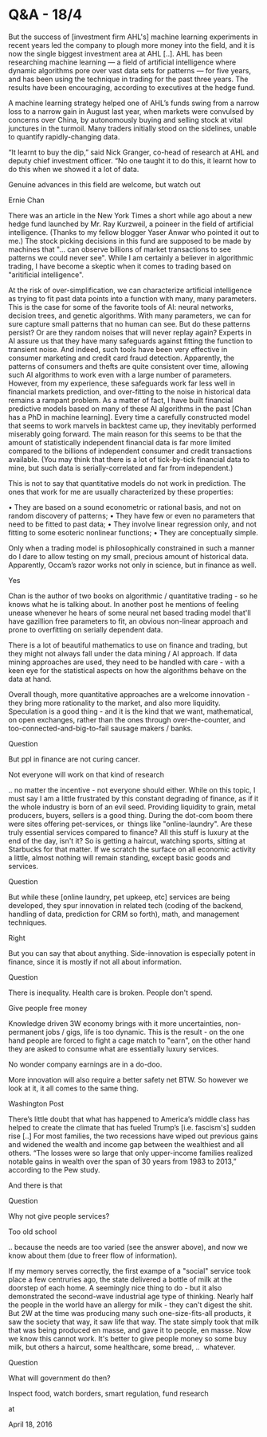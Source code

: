 # Q&A - 18/4
But the success of [investment firm AHL's] machine learning experiments in recent years led the company to plough more money into the field, and it is now the single biggest investment area at AHL [..]. AHL has been researching machine learning — a field of artificial intelligence where dynamic algorithms pore over vast data sets for patterns — for five years, and has been using the technique in trading for the past three years. The results have been encouraging, according to executives at the hedge fund.

A machine learning strategy helped one of AHL’s funds swing from a narrow loss to a narrow gain in August last year, when markets were convulsed by concerns over China, by autonomously buying and selling stock at vital junctures in the turmoil. Many traders initially stood on the sidelines, unable to quantify rapidly-changing data.

“It learnt to buy the dip,” said Nick Granger, co-head of research at AHL and deputy chief investment officer. “No one taught it to do this, it learnt how to do this when we showed it a lot of data.

Genuine advances in this field are welcome, but watch out

Ernie Chan

There was an article in the New York Times a short while ago about a new hedge fund launched by Mr. Ray Kurzweil, a poineer in the field of artificial intelligence. (Thanks to my fellow blogger Yaser Anwar who pointed it out to me.) The stock picking decisions in this fund are supposed to be made by machines that "... can observe billions of market transactions to see patterns we could never see". While I am certainly a believer in algorithmic trading, I have become a skeptic when it comes to trading based on "aritificial intelligence".

At the risk of over-simplification, we can characterize artificial intelligence as trying to fit past data points into a function with many, many parameters. This is the case for some of the favorite tools of AI: neural networks, decision trees, and genetic algorithms. With many parameters, we can for sure capture small patterns that no human can see. But do these patterns persist? Or are they random noises that will never replay again? Experts in AI assure us that they have many safeguards against fitting the function to transient noise. And indeed, such tools have been very effective in consumer marketing and credit card fraud detection. Apparently, the patterns of consumers and thefts are quite consistent over time, allowing such AI algorithms to work even with a large number of parameters. However, from my experience, these safeguards work far less well in financial markets prediction, and over-fitting to the noise in historical data remains a rampant problem. As a matter of fact, I have built financial predictive models based on many of these AI algorithms in the past [Chan has a PhD in machine learning]. Every time a carefully constructed model that seems to work marvels in backtest came up, they inevitably performed miserably going forward. The main reason for this seems to be that the amount of statistically independent financial data is far more limited compared to the billions of independent consumer and credit transactions available. (You may think that there is a lot of tick-by-tick financial data to mine, but such data is serially-correlated and far from independent.)

This is not to say that quantitative models do not work in prediction. The ones that work for me are usually characterized by these properties:

• They are based on a sound econometric or rational basis, and not on random discovery of patterns;
• They have few or even no parameters that need to be fitted to past data;
• They involve linear regression only, and not fitting to some esoteric nonlinear functions;
• They are conceptually simple.

Only when a trading model is philosophically constrained in such a manner do I dare to allow testing on my small, precious amount of historical data. Apparently, Occam’s razor works not only in science, but in finance as well.



Yes



Chan is the author of two books on algorithmic / quantitative trading - so he knows what he is talking about. In another post he mentions of feeling unease whenever he hears of some neural net based trading model that'll have gazillion free parameters to fit, an obvious non-linear approach and prone to overfitting on serially dependent data. 



There is a lot of beautiful mathematics to use on finance and trading, but they might not always fall under the data mining / AI approach. If data mining approaches are used, they need to be handled with care - with a keen eye for the statistical aspects on how the algorithms behave on the data at hand. 



Overall though, more quantitative approaches are a welcome innovation - they bring more rationality to the market, and also more liquidity. Speculation is a good thing - and it is the kind that we want, mathematical, on open exchanges, rather than the ones through over-the-counter, and too-connected-and-big-to-fail sausage makers / banks. 



Question



But ppl in finance are not curing cancer.



Not everyone will work on that kind of research



.. no matter the incentive - not everyone should either. While on this topic, I must say I am a little frustrated by this constant degrading of finance, as if it the whole industry is born of an evil seed. Providing liquidity to grain, metal producers, buyers, sellers is a good thing. During the dot-com boom there were sites offering pet-services, or  things like "online-laundry". Are these truly essential services compared to finance? All this stuff is luxury at the end of the day, isn't it? So is getting a haircut, watching sports, sitting at Starbucks for that matter. If we scratch the surface on all economic activity a little, almost nothing will remain standing, except basic goods and services.



Question



But while these [online laundry, pet upkeep, etc] services are being developed, they spur innovation in related tech (coding of the backend, handling of data, prediction for CRM so forth), math, and management techniques. 



Right



But you can say that about anything. Side-innovation is especially potent in finance, since it is mostly if not all about information. 


Question

There is inequality. Health care is broken. People don't spend.

Give people free money

Knowledge driven 3W economy brings with it more uncertainties, non-permanent jobs / gigs, life is too dynamic. This is the result - on the one hand people are forced to fight a cage match to "earn", on the other hand they are asked to consume what are essentially luxury services.

No wonder company earnings are in a do-doo.

More innovation will also require a better safety net BTW. So however we look at it, it all comes to the same thing.


Washington Post

There’s little doubt that what has happened to America’s middle class has helped to create the climate that has fueled Trump’s [i.e. fascism's] sudden rise [..] For most families, the two recessions have wiped out previous gains and widened the wealth and income gap between the wealthiest and all others. “The losses were so large that only upper-income families realized notable gains in wealth over the span of 30 years from 1983 to 2013,” according to the Pew study.



And there is that

Question

Why not give people services?

Too old school

.. because the needs are too varied (see the answer above), and now we know about them (due to freer flow of information).

If my memory serves correctly, the first exampe of a "social" service took place a few centruries ago, the state delivered a bottle of milk at the doorstep of each home. A seemingly nice thing to do - but it also demonstrated the second-wave industrial age type of thinking. Nearly half the people in the world have an allergy for milk - they can't digest the shit. But 2W at the time was producing many such one-size-fits-all products, it saw the society that way, it saw life that way. The state simply took that milk that was being produced en masse, and gave it to people, en masse. Now we know this cannot work. It's better to give people money so some buy milk, but others a haircut, some healthcare, some bread, ..  whatever.

Question 

What will government do then?

Inspect food, watch borders, smart regulation, fund research









at

April 18, 2016















